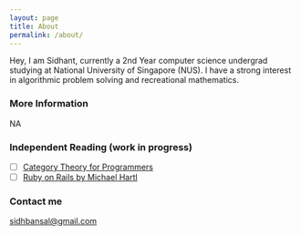 ```yaml
---
layout: page
title: About
permalink: /about/
---
```


Hey, I am Sidhant, currently a 2nd Year computer science undergrad studying at National University of Singapore (NUS). I have a strong interest in algorithmic problem solving and recreational mathematics.

### More Information

NA

### Independent Reading (work in progress)

- [ ] [Category Theory for Programmers](https://bartoszmilewski.com/2014/10/28/category-theory-for-programmers-the-preface/)
- [ ] [Ruby on Rails by Michael Hartl](https://www.railstutorial.org/book)

### Contact me

[sidhbansal@gmail.com](mailto:sidhbansal@gmail.com)
